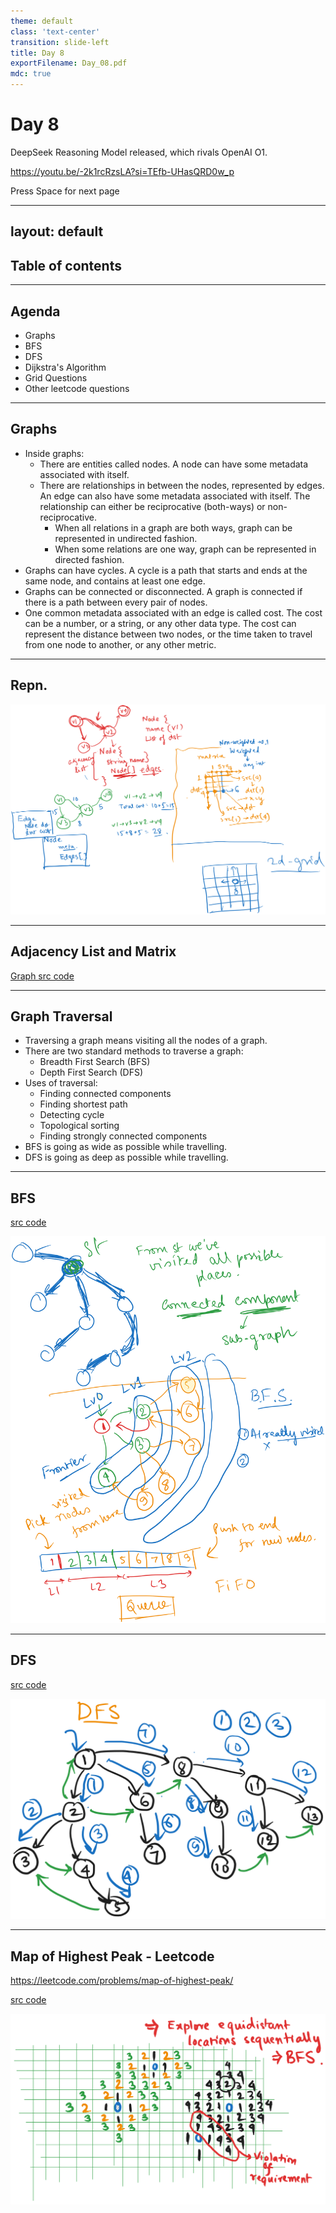 ```yaml
---
theme: default
class: 'text-center'
transition: slide-left
title: Day 8
exportFilename: Day_08.pdf
mdc: true
---
```


# Day 8

DeepSeek Reasoning Model released, which rivals OpenAI O1.

https://youtu.be/-2k1rcRzsLA?si=TEfb-UHasQRD0w_p

<div class="pt-12">
  <span @click="$slidev.nav.next" class="px-2 py-1 rounded cursor-pointer" flex="~ justify-center items-center gap-2" hover="bg-white bg-opacity-10">
    Press Space for next page <div class="i-carbon:arrow-right inline-block"></div>
  </span>
</div>

---
layout: default
---

## Table of contents

<Toc columns=3></Toc>

---

## Agenda

- Graphs
- BFS
- DFS
- Dijkstra's Algorithm
- Grid Questions
- Other leetcode questions

---

## Graphs

- Inside graphs:
  + There are entities called nodes. A node can have some metadata associated with itself.
  + There are relationships in between the nodes, represented by edges. An edge can also have some metadata associated with itself. The relationship can either be reciprocative (both-ways) or non-reciprocative.
    * When all relations in a graph are both ways, graph can be represented in undirected fashion.
    * When some relations are one way, graph can be represented in directed fashion.
- Graphs can have cycles. A cycle is a path that starts and ends at the same node, and contains at least one edge.
- Graphs can be connected or disconnected. A graph is connected if there is a path between every pair of nodes.
- One common metadata associated with an edge is called cost. The cost can be a number, or a string, or any other data type. The cost can represent the distance between two nodes, or the time taken to travel from one node to another, or any other metric.

---

## Repn.

![graphs](../images/graphs.svg)

---

## Adjacency List and Matrix

[Graph src code](../../code/src/collections/Graph.java)

---

## Graph Traversal

- Traversing a graph means visiting all the nodes of a graph.
- There are two standard methods to traverse a graph:
  + Breadth First Search (BFS)
  + Depth First Search (DFS)
- Uses of traversal:
  + Finding connected components
  + Finding shortest path
  + Detecting cycle
  + Topological sorting
  + Finding strongly connected components
- BFS is going as wide as possible while travelling.
- DFS is going as deep as possible while travelling.

---

## BFS

[src code](../../code/src/collections/GraphTraversal.java)

![explanation](../images/graphs_bfs.svg)

---

## DFS

[src code](../../code/src/collections/GraphTraversal.java)

![explanation](../images/graphs_dfs.svg)

---

## Map of Highest Peak - Leetcode

https://leetcode.com/problems/map-of-highest-peak/

[src code](../../code/src/leetcode/daily/MapOfHighestPeak.java)

![explanation](../images/mapOfHighestPeak.svg)
